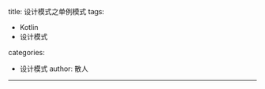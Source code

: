 title: 设计模式之单例模式
tags:
  - Kotlin
  - 设计模式

categories:
  - 设计模式
 author: 散人
---
<!--stackedit_data:
eyJoaXN0b3J5IjpbMTg4ODg5NTYyOCwtMTMwMzExNDY0Ml19
-->